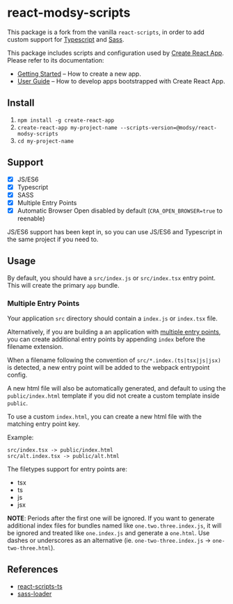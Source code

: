 # react-modsy-scripts

This package is a fork from the vanilla `react-scripts`, in order to add custom support for [Typescript](https://www.typescriptlang.org/) and [Sass](http://sass-lang.com/).

This package includes scripts and configuration used by [Create React App](https://github.com/facebookincubator/create-react-app).
Please refer to its documentation:

* [Getting Started](https://github.com/facebookincubator/create-react-app/blob/master/README.md#getting-started) – How to create a new app.
* [User Guide](https://github.com/facebookincubator/create-react-app/blob/master/packages/react-scripts/template/README.md) – How to develop apps bootstrapped with Create React App.

## Install

1. `npm install -g create-react-app`
2. `create-react-app my-project-name --scripts-version=@modsy/react-modsy-scripts`
3. `cd my-project-name`

## Support

* [x] JS/ES6
* [x] Typescript
* [x] SASS
* [x] Multiple Entry Points
* [x] Automatic Browser Open disabled by default (`CRA_OPEN_BROWSER=true` to reenable)

JS/ES6 support has been kept in, so you can use JS/ES6 and Typescript in the same project if you need to.

## Usage

By default, you should have a `src/index.js` or `src/index.tsx` entry point. This will create the primary `app` bundle.

### Multiple Entry Points

Your application `src` directory should contain a `index.js` or `index.tsx` file.

Alternatively, if you are building a an application with [multiple entry points](https://webpack.github.io/docs/multiple-entry-points.html), you can create additional entry points by appending `index` before the filename extension.

When a filename following the convention of `src/*.index.(ts|tsx|js|jsx)` is detected, a new entry point will be added to the webpack entrypoint config.

A new html file will also be automatically generated, and default to using the `public/index.html` template if you did not create a custom template inside `public`.

To use a custom `index.html`, you can create a new html file with the matching entry point key.

Example:

```
src/index.tsx -> public/index.html
src/alt.index.tsx -> public/alt.html
```

The filetypes support for entry points are:

- tsx
- ts
- js
- jsx

**NOTE**: Periods after the first one will be ignored. If you want to generate additional index files for bundles named like `one.two.three.index.js`, it will be ignored and treated like `one.index.js` and generate a `one.html`. Use dashes or underscores as an alternative (ie. `one-two-three.index.js` -> `one-two-three.html`).

## References

* [react-scripts-ts](https://github.com/wmonk/create-react-app-typescript)
* [sass-loader](https://github.com/jtangelder/sass-loader)
